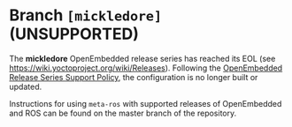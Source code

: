 # Branch `[mickledore]` (UNSUPPORTED)

The **mickledore** OpenEmbedded release series has reached its EOL (see
https://wiki.yoctoproject.org/wiki/Releases). Following the
[OpenEmbedded Release Series Support Policy](https://github.com/ros/meta-ros/wiki/Policies#openembedded-release-series-support),
the configuration is no longer built or updated.

Instructions for using `meta-ros` with supported releases of
OpenEmbedded and ROS can be found on the master branch of the repository.
